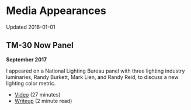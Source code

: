 # Media Appearances

Updated 2018-01-01

## TM-30 Now Panel

**September 2017**

I appeared on a National Lighting Bureau panel with three lighting industry luminaries, Randy Burkett, Mark Lien, and Randy Reid, to discuss a new lighting color metric. 

* [Video](https://www.youtube.com/watch?v=9NfgNBPc_08) (27 minutes)
* [Writeup](https://medium.com/@yeutterg/could-you-buy-lighting-like-you-used-to-buy-film-bb9a27af1747) (2 minute read)
